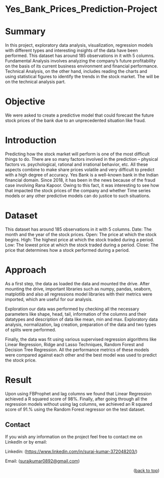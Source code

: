 # Yes_Bank_Prices_Prediction-Project
# Summary
In this project, exploratory data analysis, visualization, regression models with different types and interesting insights of the data have been performed. This dataset has around 185 observations in it with 5 columns. Fundamental Analysis involves analyzing the company’s future profitability on the basis of its current business environment and financial performance. Technical Analysis, on the other hand, includes reading the charts and using statistical figures to identify the trends in the stock market. The will be on the technical analysis part.

# Objective
We were asked to create a predictive model that could forecast the future stock prices of the bank due to an unprecedented situation like fraud.

# Introduction 
Predicting how the stock market will perform is one of the most difficult things to do. There are so many factors involved in the prediction – physical factors vs. psychological, rational and irrational behavior, etc. All these aspects combine to make share prices volatile and very difficult to predict with a high degree of accuracy. Yes Bank is a well-known bank in the Indian financial domain. Since 2018, it has been in the news because of the fraud case involving Rana Kapoor. Owing to this fact, it was interesting to see how that impacted the stock prices of the company and whether Time series models or any other predictive models can do justice to such situations.

# Dataset
This dataset has around 185 observations in it with 5 columns.
Date: The month and the year of the stock prices.
Open: The price at which the stock begins.
High: The highest price at which the stock traded during a period.
Low: The lowest price at which the stock traded during a period.
Close: The price that determines how a stock performed during a period.

# Approach
As a first step, the data as loaded the data and mounted the drive. After mounting the drive, important libraries such as numpy, pandas, seaborn, matplotlib and also all regressions model libraries with their metrics were imported, which are useful for our analysis.

Exploration our data was performed by checking all the necessary parameters like shape, head, tail, information of the columns and their datatypes and description of data like mean, min and max. Exploratory data analysis, normalization, lag creation, preparation of the data and two types of splits were performed.

Finally, the data was fit  using various supervised regression algorithms like Linear Regression, Ridge and Lasso Techniques, Random Forest and Decision Tree Regression. All the performance metrics of these models were compared against each other and the best model was used to predict the stock price.
# Result
Upon using FBProphet and lag columns we found that Linear Regression achieved a R squared score of 98%.  Finally, after going through all the regression models without using lag columns, we achieved an R squared score of 91.% using the Random Forest regressor on the test dataset.

<!-- CONTACT -->
## Contact

If you wish any information on the project feel free to contact me on LinkedIn or by email:

Linkedin: (https://www.linkedin.com/in/suraj-kumar-372048203/)

Email: (surajkumar0892@gmail.com)


<p align="right">(<a href="#top">back to top</a>)</p>
